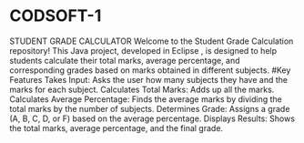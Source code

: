 # CODSOFT-1
STUDENT GRADE CALCULATOR
    Welcome to the Student Grade Calculation repository! This Java project, developed in Eclipse , is designed to help students calculate their total marks, average percentage, and corresponding grades based on marks obtained in different subjects.
#Key Features
   Takes Input: Asks the user how many subjects they have and the marks for each subject.
   Calculates Total Marks: Adds up all the marks.
   Calculates Average Percentage: Finds the average marks by dividing the total marks by the number of subjects.
   Determines Grade: Assigns a grade (A, B, C, D, or F) based on the average percentage.
   Displays Results: Shows the total marks, average percentage, and the final grade.
